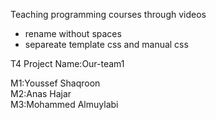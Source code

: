 Teaching programming courses through videos



* rename without spaces
* separeate template css and manual css



T4 
Project Name:Our-team1 

M1:Youssef Shaqroon  
M2:Anas Hajar  
M3:Mohammed Almuylabi 



 
